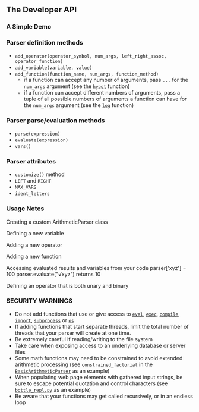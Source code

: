 ## The Developer API


### A Simple Demo


### Parser definition methods

- `add_operator(operator_symbol, num_args, left_right_assoc, operator_function)`
- `add_variable(variable, value)`
- `add_function(function_name, num_args, function_method)`
  - if a function can accept any number of arguments, pass `...` for the
    `num_args` argument (see the [`hypot`](https://docs.python.org/3/library/math.html#math.hypot) function)
  - if a function can accept different numbers of arguments, pass a tuple of all
    possible numbers of arguments a function can have for the `num_args` argument
    (see the [`log`](https://docs.python.org/3/library/math.html#math.log) function)

### Parser parse/evaluation methods

- `parse(expression)`
- `evaluate(expression)`
- `vars()`

### Parser attributes

- `customize()` method
- `LEFT` and `RIGHT`
- `MAX_VARS`
- `ident_letters`


### Usage Notes

Creating a custom ArithmeticParser class

Defining a new variable

Adding a new operator 

Adding a new function

Accessing evaluated results and variables from your code
  parser['xyz'] = 100
  parser.evaluate("√xyz") returns 10

Defining an operator that is both unary and binary


### SECURITY WARNINGS

  - Do not add functions that use or give access to [`eval`](https://docs.python.org/3/library/functions.html#eval), [`exec`](https://docs.python.org/3/library/functions.html#exec), [`compile`](https://docs.python.org/3/library/functions.html#compile), [`import`](https://docs.python.org/3/reference/simple_stmts.html#import), [`subprocess`](https://docs.python.org/3/library/subprocess.html#module-subprocess) or [`os`](https://docs.python.org/3/library/os.html#module-os)
  - If adding functions that start separate threads, limit the total number of threads that
    your parser will create at one time.
  - Be extremely careful if reading/writing to the file system
  - Take care when exposing access to an underlying database or server files
  - Some math functions may need to be constrained to avoid extended arithmetic processing (see 
    `constrained_factorial` in the [`BasicArithmeticParser`](https://github.com/pyparsing/plusminus/blob/master/doc/arithmetic_parser.md#the-core-basicarithmeticparser) as an example)
  - When populating web page elements with gathered input strings, be sure to escape potential quotation and control 
    characters (see [`bottle_repl.py`](https://github.com/pyparsing/plusminus/blob/master/plusminus/examples/bottle_repl.py) as an example)
  - Be aware that your functions may get called recursively, or in an
    endless loop
